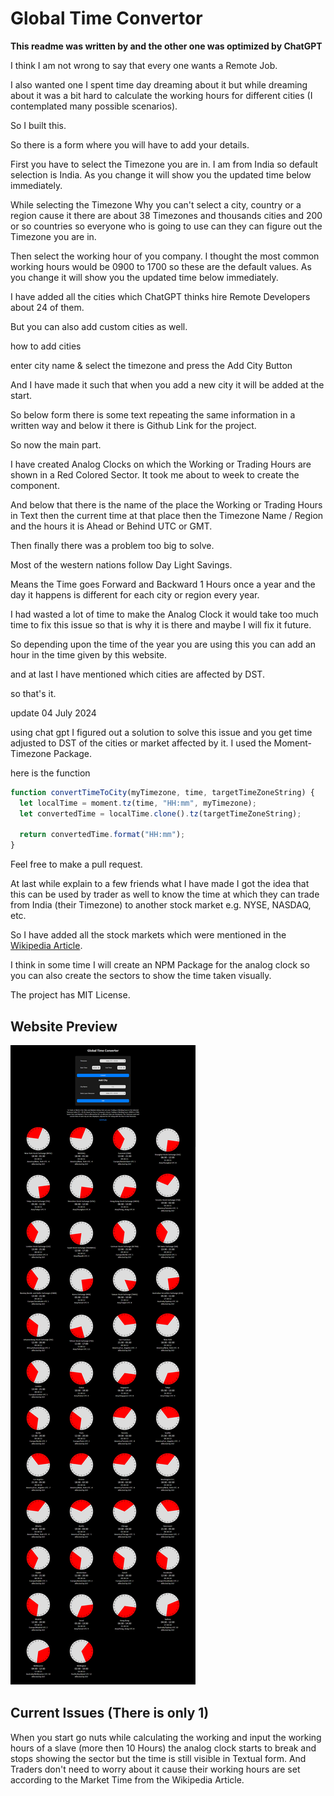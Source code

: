 # Global Time Convertor

**This readme was written by and the other one was optimized by ChatGPT**

I think I am not wrong to say that every one wants a Remote Job.

I also wanted one I spent time day dreaming about it but while dreaming about it was a bit hard to calculate the working hours for different cities (I contemplated many possible scenarios).

So I built this.

So there is a form where you will have to add your details.

First you have to select the Timezone you are in. I am from India so default selection is India.
As you change it will show you the updated time below immediately.

While selecting the Timezone Why you can't select a city, country or a region cause it there are about 38 Timezones and thousands cities and 200 or so countries so everyone who is going to use can they can figure out the Timezone you are in.

Then select the working hour of you company.
I thought the most common working hours would be 0900 to 1700 so these are the default values.
As you change it will show you the updated time below immediately.

I have added all the cities which ChatGPT thinks hire Remote Developers about 24 of them.

But you can also add custom cities as well.

how to add cities

enter city name & select the timezone and press the Add City Button

And I have made it such that when you add a new city it will be added at the start.

So below form there is some text repeating the same information in a written way and below it there is Github Link for the project.

So now the main part.

I have created Analog Clocks on which the Working or Trading Hours are shown in a Red Colored Sector.
It took me about to week to create the component.

And below that there is the name of the place the Working or Trading Hours in Text then the current time at that place then the Timezone Name / Region and the hours it is Ahead or Behind UTC or GMT.

Then finally there was a problem too big to solve.

Most of the western nations follow Day Light Savings.

Means the Time goes Forward and Backward 1 Hours once a year and the day it happens is different for each city or region every year.

I had wasted a lot of time to make the Analog Clock it would take too much time to fix this issue so that is why it is there and maybe I will fix it future.

So depending upon the time of the year you are using this you can add an hour in the time given by this website.

and at last I have mentioned which cities are affected by DST.

so that's it.

update 04 July 2024

using chat gpt I figured out a solution to solve this issue and you get time adjusted to DST of the cities or market affected by it.
I used the Moment-Timezone Package.

here is the function

```js
function convertTimeToCity(myTimezone, time, targetTimeZoneString) {
  let localTime = moment.tz(time, "HH:mm", myTimezone);
  let convertedTime = localTime.clone().tz(targetTimeZoneString);

  return convertedTime.format("HH:mm");
}
```

Feel free to make a pull request.

At last while explain to a few friends what I have made I got the idea that this can be used by trader as well to know the time at which they can trade from India (their Timezone) to another stock market e.g. NYSE, NASDAQ, etc.

So I have added all the stock markets which were mentioned in the [Wikipedia Article](https://en.wikipedia.org/wiki/List_of_major_stock_exchanges).

I think in some time I will create an NPM Package for the analog clock so you can also create the sectors to show the time taken visually.

The project has MIT License.

## Website Preview

![alt text](./preview.png)

## Current Issues (There is only 1)

When you start go nuts while calculating the working and input the working hours of a slave (more then 10 Hours) the analog clock starts to break and stops showing the sector but the time is still visible in Textual form. And Traders don't need to worry about it cause their working hours are set according to the Market Time from the Wikipedia Article.
